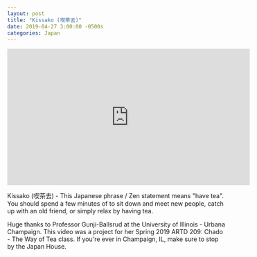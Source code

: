 ```yaml
---
layout: post
title: "Kissako (喫茶去)"
date: 2019-04-27 3:00:00 -0500s
categories: Japan
---
```


<iframe width="560" height="315" src="https://www.youtube.com/embed/rUAIglS_pbI" frameborder="0" allow="accelerometer; autoplay; encrypted-media; gyroscope; picture-in-picture" allowfullscreen></iframe>

Kissako (喫茶去) - This Japanese phrase / Zen statement means "have tea". You should spend a few minutes of to sit down and meet new people, catch up with an old friend, or simply relax by having tea.

Huge thanks to Professor Gunji-Ballsrud at the University of Illinois - Urbana Champaign. This video was a project for her Spring 2019 ARTD 209: Chado - The Way of Tea class. If you're ever in Champaign, IL, make sure to stop by the Japan House.